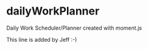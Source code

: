 # dailyWorkPlanner
Daily Work Scheduler/Planner created with moment.js

This line is added by Jeff :-)
